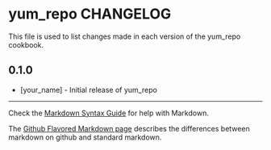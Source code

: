 yum_repo CHANGELOG
==================

This file is used to list changes made in each version of the yum_repo cookbook.

0.1.0
-----
- [your_name] - Initial release of yum_repo

- - -
Check the [Markdown Syntax Guide](http://daringfireball.net/projects/markdown/syntax) for help with Markdown.

The [Github Flavored Markdown page](http://github.github.com/github-flavored-markdown/) describes the differences between markdown on github and standard markdown.
